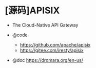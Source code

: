 # [源码]APISIX

- The Cloud-Native API Gateway
- @code
  - https://github.com/apache/apisix 
  - https://gitee.com/iresty/apisix

- @doc https://dromara.org/en-us/